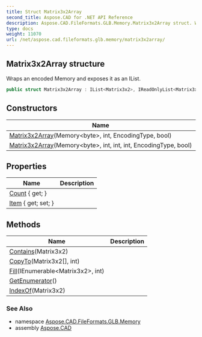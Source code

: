 ```yaml
---
title: Struct Matrix3x2Array
second_title: Aspose.CAD for .NET API Reference
description: Aspose.CAD.FileFormats.GLB.Memory.Matrix3x2Array struct. Wraps an encoded Memory and exposes it as an IList
type: docs
weight: 11070
url: /net/aspose.cad.fileformats.glb.memory/matrix3x2array/
---
```

## Matrix3x2Array structure

Wraps an encoded Memory and exposes it as an IList.

```csharp
public struct Matrix3x2Array : IList<Matrix3x2>, IReadOnlyList<Matrix3x2>
```

## Constructors

| Name | Description |
| --- | --- |
| [Matrix3x2Array](matrix3x2array/#constructor)(Memory&lt;byte&gt;, int, EncodingType, bool) |  |
| [Matrix3x2Array](matrix3x2array/#constructor_1)(Memory&lt;byte&gt;, int, int, int, EncodingType, bool) |  |

## Properties

| Name | Description |
| --- | --- |
| [Count](../../aspose.cad.fileformats.glb.memory/matrix3x2array/count/) { get; } |  |
| [Item](../../aspose.cad.fileformats.glb.memory/matrix3x2array/item/) { get; set; } |  |

## Methods

| Name | Description |
| --- | --- |
| [Contains](../../aspose.cad.fileformats.glb.memory/matrix3x2array/contains/)(Matrix3x2) |  |
| [CopyTo](../../aspose.cad.fileformats.glb.memory/matrix3x2array/copyto/)(Matrix3x2[], int) |  |
| [Fill](../../aspose.cad.fileformats.glb.memory/matrix3x2array/fill/)(IEnumerable&lt;Matrix3x2&gt;, int) |  |
| [GetEnumerator](../../aspose.cad.fileformats.glb.memory/matrix3x2array/getenumerator/)() |  |
| [IndexOf](../../aspose.cad.fileformats.glb.memory/matrix3x2array/indexof/)(Matrix3x2) |  |

### See Also

* namespace [Aspose.CAD.FileFormats.GLB.Memory](../../aspose.cad.fileformats.glb.memory/)
* assembly [Aspose.CAD](../../)


